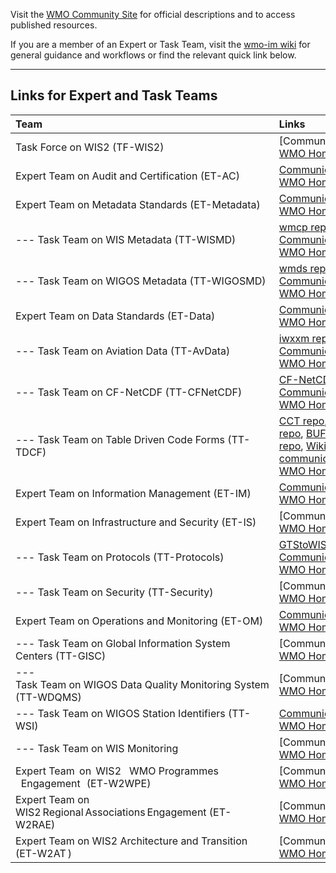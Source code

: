 Visit the [WMO Community Site](https://community.wmo.int/activity-areas/wmo-information-system-wis) for official descriptions and to access published resources. 


If you are a member of an Expert or Task Team, visit the [wmo-im wiki](https://github.com/wmo-im/wmo-im.github.io/wiki) for general guidance and workflows or find the relevant quick link below. 

---
## Links for Expert and Task Teams

| Team                                                  | Links |
|:-------------                                         |:----- |
| Task Force on WIS2 (TF-WIS2)                          | [Communication], [WMO Homepage](https://community.wmo.int/governance/commission-observation-infrastructures-and-information-systems-infcom/commission-infrastructure-national-representatives/infcom-management-group/standing-committee-information-management-and-technology-sc-imt/tf-wis2)  |
| Expert Team on Audit and Certification (ET-AC)        | [Communication](https://github.com/orgs/wmo-im/teams/et-ac), [WMO Homepage](https://community.wmo.int/governance/commission-membership/commission-observation-infrastructures-and-information-systems-infcom/commission-infrastructure-national-representatives/infcom-management-group/standing-committee-information-management-and-technology-sc-imt/expert-4)|
| Expert Team on Metadata Standards (ET-Metadata)       | [Communication](https://github.com/orgs/wmo-im/teams/et-metadata), [WMO Homepage](https://community.wmo.int/governance/commission-membership/commission-observation-infrastructures-and-information-systems-infcom/commission-infrastructure-national-representatives/infcom-management-group/standing-committee-information-management-and-technology-sc-imt/et-metadata)|
| --- Task Team on WIS Metadata (TT-WISMD)              | [wmcp repo](https://github.com/wmo-im/wmcp), [Wiki](https://github.com/wmo-im/wmcp/wiki), [Communication](https://github.com/orgs/wmo-im/teams/tt-wismd), [WMO Homepage](https://community.wmo.int/governance/commission-membership/commission-observation-infrastructures-and-information-systems-infcom/commission-infrastructure-national-representatives/infcom-management-group/standing-committee-information-management-and-technology-sc-imt/expert-7)|
| --- Task Team on WIGOS Metadata (TT-WIGOSMD)          | [wmds repo](https://github.com/wmo-im/wmds), [Wiki](https://github.com/wmo-im/wmdr/wiki), [Communication](https://github.com/orgs/wmo-im/teams/tt-wigosmd), [WMO Homepage](https://community.wmo.int/governance/commission-membership/commission-observation-infrastructures-and-information-systems-infcom/commission-infrastructure-national-representatives/infcom-management-group/standing-committee-information-management-and-technology-sc-imt/expert-6)|
| Expert Team on Data Standards (ET-Data)               | [Communication](https://github.com/orgs/wmo-im/teams/et-data), [WMO Homepage](https://community.wmo.int/governance/commission-membership/commission-observation-infrastructures-and-information-systems-infcom/commission-infrastructure-national-representatives/infcom-management-group/standing-committee-information-management-and-technology-sc-imt/et-data)|
| --- Task Team on Aviation Data (TT-AvData)            | [iwxxm repo](https://github.com/wmo-im/iwxxm), [Communication](https://github.com/orgs/wmo-im/teams/tt-avdata), [WMO Homepage](https://community.wmo.int/governance/commission-membership/commission-observation-infrastructures-and-information-systems-infcom/commission-infrastructure-national-representatives/infcom-management-group/standing-committee-information-management-and-technology-sc-imt/expert-9) |
| --- Task Team on CF-NetCDF (TT-CFNetCDF)              | [CF-NetCDF repo](https://github.com/wmo-im/CF-NetCDF), [Communication](https://github.com/orgs/wmo-im/teams/tt-cfnetcdf), [WMO Homepage](https://community.wmo.int/governance/commission-membership/commission-observation-infrastructures-and-information-systems-infcom/commission-infrastructure-national-representatives/infcom-management-group/standing-committee-information-management-and-technology-sc-imt/tt-cfnetcdf)|
| --- Task Team on Table Driven Code Forms (TT-TDCF)    | [CCT repo](https://github.com/wmo-im/CCT), [GRIB2 repo](https://github.com/wmo-im/GRIB2), [BUFR4 repo](https://github.com/wmo-im/BUFR4), [Wiki](https://github.com/wmo-im/CCT/wiki), [communication](https://github.com/orgs/wmo-im/teams/tt-tdcf), [WMO Homepage](https://community.wmo.int/governance/commission-membership/commission-observation-infrastructures-and-information-systems-infcom/commission-infrastructure-national-representatives/infcom-management-group/standing-committee-information-management-and-technology-sc-imt/expert-8)|
| Expert Team on Information Management (ET-IM)         | [Communication](https://github.com/orgs/wmo-im/teams/et-im), [WMO Homepage](https://community.wmo.int/governance/commission-membership/commission-observation-infrastructures-and-information-systems-infcom/commission-infrastructure-national-representatives/infcom-management-group/standing-committee-information-management-and-technology-sc-imt/expert-3)|
| Expert Team on Infrastructure and Security (ET-IS)    |[Communication], [WMO Homepage](https://community.wmo.int/governance/commission-membership/commission-observation-infrastructures-and-information-systems-infcom/commission-infrastructure-national-representatives/infcom-management-group/standing-committee-information-management-and-technology-sc-imt/expert-2)|
| --- Task Team on Protocols (TT-Protocols)             | [GTStoWIS2 repo](https://github.com/wmo-im/GTStoWIS2), [Communication](https://github.com/orgs/wmo-im/teams/tt-protocols), [WMO Homepage](https://community.wmo.int/governance/commission-membership/commission-observation-infrastructures-and-information-systems-infcom/commission-infrastructure-national-representatives/infcom-management-group/standing-committee-information-management-and-technology-sc-imt/expert-10)|
| --- Task Team on Security (TT-Security)               | [Communication], [WMO Homepage](https://community.wmo.int/governance/commission-observation-infrastructures-and-information-systems-infcom/commission-infrastructure-national-representatives/infcom-management-group/standing-committee-information-management-and-technology-sc-imt/expert-team-infrastructure-and)|
| Expert Team on Operations and Monitoring (ET-OM)      |[Communication](https://github.com/orgs/wmo-im/teams/et-om), [WMO Homepage](https://community.wmo.int/governance/commission-membership/commission-observation-infrastructures-and-information-systems-infcom/commission-infrastructure-national-representatives/infcom-management-group/standing-committee-information-management-and-technology-sc-imt/expert-1)|
| --- Task Team on Global Information System Centers (TT-GISC) |[Communication], [WMO Homepage](https://community.wmo.int/governance/commission-membership/commission-observation-infrastructures-and-information-systems-infcom/commission-infrastructure-national-representatives/infcom-management-group/standing-committee-information-management-and-technology-sc-imt/expert-5)|
| --- Task Team on WIGOS Data Quality Monitoring System (TT-WDQMS) |[Communication], [WMO Homepage](https://community.wmo.int/governance/commission-membership/commission-observation-infrastructures-and-information-systems-infcom/commission-infrastructure-national-representatives/infcom-management-group/standing-committee-information-management-and-technology-sc-imt/expert-11)|
| --- Task Team on WIGOS Station Identifiers (TT-WSI)   |[Communication](https://github.com/orgs/wmo-im/teams/tt-wsi), [WMO Homepage](https://community.wmo.int/governance/commission-membership/commission-observation-infrastructures-and-information-systems-infcom/commission-infrastructure-national-representatives/infcom-management-group/standing-committee-information-management-and-technology-sc-imt/expert-12)|
| --- Task Team on WIS Monitoring                       | [Communication], [WMO Homepage](https://community.wmo.int/governance/commission-membership/commission-observation-infrastructures-and-information-systems-infcom/commission-infrastructure-officers/infcom-management-group/standing-committee-information-management-and-technology-sc-imt/expert-team-operations-and)|
|Expert Team  on  WIS2    WMO Programmes    Engagement   (ET-W2WPE) |[Communication], [WMO Homepage](https://community.wmo.int/governance/commission-membership/commission-observation-infrastructures-and-information-systems-infcom/commission-infrastructure-national-representatives/infcom-management-group/standing-committee-information-management-and-technology-sc-imt/expert-0)|
| Expert Team on WIS2 Regional Associations Engagement (ET-W2RAE) |[Communication], [WMO Homepage](https://community.wmo.int/governance/commission-membership/commission-observation-infrastructures-and-information-systems-infcom/commission-infrastructure-national-representatives/infcom-management-group/standing-committee-information-management-and-technology-sc-imt/et-w2rae)|
| Expert Team on WIS2 Architecture and Transition (ET-W2AT ) |[Communication], [WMO Homepage](https://community.wmo.int/governance/commission-membership/commission-observation-infrastructures-and-information-systems-infcom/commission-infrastructure-national-representatives/infcom-management-group/standing-committee-information-management-and-technology-sc-imt/expert-team)|
